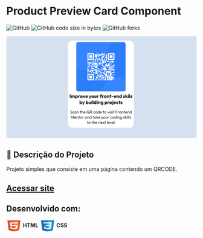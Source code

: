 # Product Preview Card Component

 
![GitHub](https://img.shields.io/github/license/MatheusFelipeRuiz/Product-Preview-Card-Component)
![GitHub code size in bytes](https://img.shields.io/github/languages/code-size/MatheusFelipeRuiz/Product-Preview-Card-Component)
![GitHub forks](https://img.shields.io/github/forks/MatheusFelipeRuiz/Product-Preview-Card-Component?style=social)


![](src/qrcode-photo-site.png)



## :memo: Descrição do Projeto

Projeto simples que consiste em uma página contendo um QRCODE.

## [Acessar site](https://matheusfeliperuiz.github.io/QrcodePage/)

##  Desenvolvido com: 

<img align="center" alt="HTML" height="30" width="40" src="https://raw.githubusercontent.com/devicons/devicon/master/icons/html5/html5-original.svg"> <strong> HTML</strong>
<img align="center" alt="CSS" height="30" width="40" src="https://raw.githubusercontent.com/devicons/devicon/master/icons/css3/css3-original.svg"> <strong>CSS</strong>
